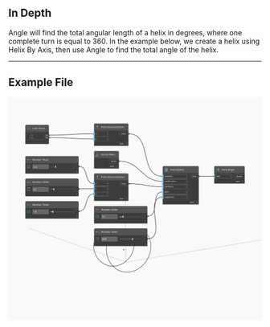 ## In Depth
Angle will find the total angular length of a helix in degrees, where one complete turn is equal to 360. In the example below, we create a helix using Helix By Axis, then use Angle to find the total angle of the helix.
___
## Example File

![Angle](./Autodesk.DesignScript.Geometry.Helix.Angle_img.jpg)

